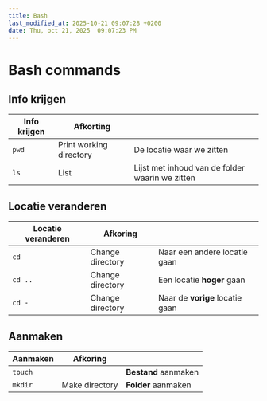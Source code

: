 ```yaml
---
title: Bash
last_modified_at: 2025-10-21 09:07:28 +0200
date: Thu, oct 21, 2025  09:07:23 PM
---
```


# Bash commands

## Info krijgen

| Info krijgen | Afkorting               |                                                 |
|--------------|-------------------------|-------------------------------------------------|
| `pwd`        | Print working directory | De locatie waar we zitten                       |
| `ls`         | List                    | Lijst met inhoud van de folder waarin we zitten |

## Locatie veranderen

| Locatie veranderen | Afkoring         |                                 |
|--------------------|------------------|---------------------------------|
| `cd`               | Change directory | Naar een andere locatie gaan    |
| `cd ..`            | Change directory | Een locatie **hoger** gaan      |
| `cd - `            | Change directory | Naar de **vorige** locatie gaan |

## Aanmaken

| Aanmaken | Afkoring       |                      |
|----------|----------------|----------------------|
| `touch`  |                | **Bestand** aanmaken |
| `mkdir`  | Make directory | **Folder** aanmaken  |
